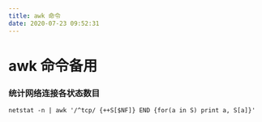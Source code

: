 ```yaml
---
title: awk 命令
date: 2020-07-23 09:52:31
---
```

# awk 命令备用

### 统计网络连接各状态数目

```vim
netstat -n | awk '/^tcp/ {++S[$NF]} END {for(a in S) print a, S[a]}'
```



